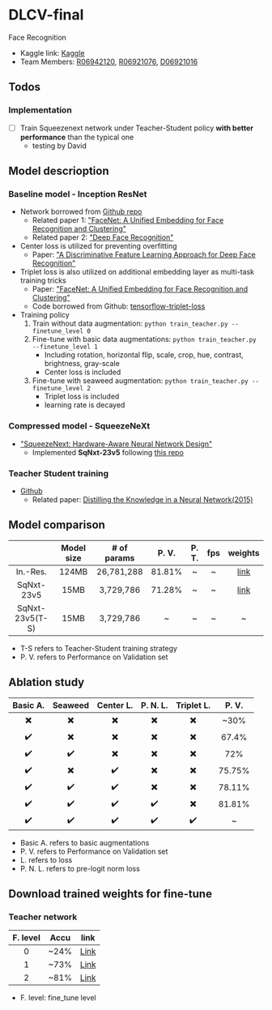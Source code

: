 # DLCV-final
Face Recognition

* Kaggle link: [Kaggle](https://www.kaggle.com/c/2018-spring-dlcv-final-project-2/leaderboard)
* Team Members: [R06942120](https://github.com/ljn3333), [R06921076](https://github.com/YiJingLin), [D06921016](https://github.com/davidjaw)

## Todos

### Implementation
- [ ] Train Squeezenext network under Teacher-Student policy **with better performance** than the typical one
  * testing by David

## Model descrioption

### Baseline model - Inception ResNet
* Network borrowed from [Github repo](https://github.com/davidsandberg/facenet)
  * Related paper 1: ["FaceNet: A Unified Embedding for Face Recognition and Clustering"](https://arxiv.org/abs/1503.03832)
  * Related paper 2: ["Deep Face Recognition"](http://www.robots.ox.ac.uk/~vgg/publications/2015/Parkhi15/parkhi15.pdf)
* Center loss is utilized for preventing overfitting
  * Paper: ["A Discriminative Feature Learning Approach for Deep Face Recognition"](http://ydwen.github.io/papers/WenECCV16.pdf)
* Triplet loss is also utilized on additional embedding layer as multi-task training tricks
    * Paper: ["FaceNet: A Unified Embedding for Face Recognition and Clustering"](https://arxiv.org/abs/1503.03832)
    * Code borrowed from Github: [tensorflow-triplet-loss](https://github.com/omoindrot/tensorflow-triplet-loss)
* Training policy
  1. Train without data augmentation: `python train_teacher.py --finetune_level 0`
  2. Fine-tune with basic data augmentations: `python train_teacher.py --finetune_level 1`
      * Including rotation, horizontal flip, scale, crop, hue, contrast, brightness, gray-scale
      * Center loss is included
  3. Fine-tune with seaweed augmentation: `python train_teacher.py --finetune_level 2`
      * Triplet loss is included
      * learning rate is decayed

### Compressed model - SqueezeNeXt
* ["SqueezeNext: Hardware-Aware Neural Network Design"](https://arxiv.org/abs/1803.10615)
  * Implemented **SqNxt-23v5** following [this repo](https://github.com/amirgholami/SqueezeNext)

### Teacher Student training
* [Github](https://github.com/EricHe98/Teacher-Student-Training)
  * Related paper: [Distilling the Knowledge in a Neural Network(2015)](https://arxiv.org/abs/1503.02531?context=cs)

## Model comparison

|  | Model size | # of params | P. V. | P. T. | fps | weights |
| :--------: | :--------: | :--------: | :--------: | :--------: | :--------: | :--------: |
| In.-Res. | 124MB | 26,781,288 | 81.81% | ~ | ~ | [link](https://drive.google.com/file/d/1Rah5wttPwvI-LN_lE_NebjUJRZZfdhAx/view?usp=sharing) |
| SqNxt-23v5 | 15MB     | 3,729,786     | 71.28% | ~ | ~ | [link](https://drive.google.com/file/d/1RVldAcPByJBN5eS551xxEAaA49Rlzv39/view?usp=sharing) |
| SqNxt-23v5(T-S) | 15MB     | 3,729,786     | ~ | ~ | ~ | ~ |

* T-S refers to Teacher-Student training strategy
* P. V. refers to Performance on Validation set

## Ablation study
| Basic A. | Seaweed | Center L. | P. N. L. | Triplet L. | P. V. |
| :--------: | :--------: | :--------: | :--------: | :--------: | :--------: |
| :heavy_multiplication_x: | :heavy_multiplication_x: | :heavy_multiplication_x: | :heavy_multiplication_x: | :heavy_multiplication_x: | ~30% |
| :heavy_check_mark: |  :heavy_multiplication_x: | :heavy_multiplication_x: | :heavy_multiplication_x: | :heavy_multiplication_x: | 67.4% |
| :heavy_check_mark: |  :heavy_check_mark: | :heavy_multiplication_x: | :heavy_multiplication_x: | :heavy_multiplication_x: | 72% |
| :heavy_check_mark: |  :heavy_multiplication_x: | :heavy_check_mark: | :heavy_multiplication_x: | :heavy_multiplication_x: | 75.75% |
| :heavy_check_mark: |  :heavy_check_mark: | :heavy_check_mark: | :heavy_multiplication_x: | :heavy_multiplication_x: | 78.11% |
| :heavy_check_mark: |  :heavy_check_mark: | :heavy_check_mark: | :heavy_check_mark: | :heavy_multiplication_x: | 81.81% |
| :heavy_check_mark: |  :heavy_check_mark: | :heavy_check_mark: | :heavy_check_mark: | :heavy_check_mark: | ~ |

* Basic A. refers to basic augmentations
* P. V. refers to Performance on Validation set
* L. refers to loss
* P. N. L. refers to pre-logit norm loss

## Download trained weights for fine-tune
### Teacher network
| F. level | Accu | link |
| :--------: | :--------: | :--------: |
| 0 | ~24% | [Link](https://drive.google.com/file/d/1U-f09BeV1YZeqPTt8Hs_DgE70Y9h_rM1/view?usp=sharing) |
| 1 | ~73% | [Link](https://drive.google.com/file/d/17ct_unH0p8LsExAi2hX4PVG3Fsczfa21/view?usp=sharing) |
| 2 | ~81% | [Link](https://drive.google.com/file/d/1N6FiuA-3xj9r0uy-zXbwFaOHR8qiqza-/view?usp=sharing) |

* F. level: fine_tune level
